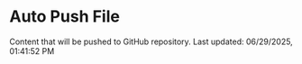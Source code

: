 # Auto Push File

Content that will be pushed to GitHub repository.
Last updated: 06/29/2025, 01:41:52 PM